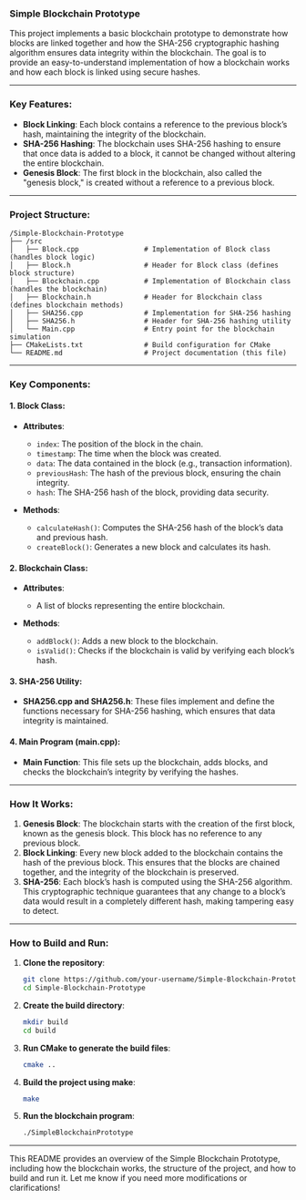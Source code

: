 ### Simple Blockchain Prototype

This project implements a basic blockchain prototype to demonstrate how blocks are linked together and how the SHA-256 cryptographic hashing algorithm ensures data integrity within the blockchain. The goal is to provide an easy-to-understand implementation of how a blockchain works and how each block is linked using secure hashes.

---

### Key Features:
- **Block Linking**: Each block contains a reference to the previous block’s hash, maintaining the integrity of the blockchain.
- **SHA-256 Hashing**: The blockchain uses SHA-256 hashing to ensure that once data is added to a block, it cannot be changed without altering the entire blockchain.
- **Genesis Block**: The first block in the blockchain, also called the "genesis block," is created without a reference to a previous block.

---

### Project Structure:

```
/Simple-Blockchain-Prototype
├── /src
│   ├── Block.cpp                # Implementation of Block class (handles block logic)
│   ├── Block.h                  # Header for Block class (defines block structure)
│   ├── Blockchain.cpp           # Implementation of Blockchain class (handles the blockchain)
│   ├── Blockchain.h             # Header for Blockchain class (defines blockchain methods)
│   ├── SHA256.cpp               # Implementation for SHA-256 hashing
│   ├── SHA256.h                 # Header for SHA-256 hashing utility
│   └── Main.cpp                 # Entry point for the blockchain simulation
├── CMakeLists.txt               # Build configuration for CMake
└── README.md                    # Project documentation (this file)
```

---

### Key Components:

#### **1. Block Class**:
- **Attributes**:
  - `index`: The position of the block in the chain.
  - `timestamp`: The time when the block was created.
  - `data`: The data contained in the block (e.g., transaction information).
  - `previousHash`: The hash of the previous block, ensuring the chain integrity.
  - `hash`: The SHA-256 hash of the block, providing data security.
  
- **Methods**:
  - `calculateHash()`: Computes the SHA-256 hash of the block’s data and previous hash.
  - `createBlock()`: Generates a new block and calculates its hash.

#### **2. Blockchain Class**:
- **Attributes**:
  - A list of blocks representing the entire blockchain.
  
- **Methods**:
  - `addBlock()`: Adds a new block to the blockchain.
  - `isValid()`: Checks if the blockchain is valid by verifying each block’s hash.

#### **3. SHA-256 Utility**:
- **SHA256.cpp and SHA256.h**: These files implement and define the functions necessary for SHA-256 hashing, which ensures that data integrity is maintained.

#### **4. Main Program (main.cpp)**:
- **Main Function**: This file sets up the blockchain, adds blocks, and checks the blockchain’s integrity by verifying the hashes.

---

### How It Works:
1. **Genesis Block**: The blockchain starts with the creation of the first block, known as the genesis block. This block has no reference to any previous block.
2. **Block Linking**: Every new block added to the blockchain contains the hash of the previous block. This ensures that the blocks are chained together, and the integrity of the blockchain is preserved.
3. **SHA-256**: Each block’s hash is computed using the SHA-256 algorithm. This cryptographic technique guarantees that any change to a block’s data would result in a completely different hash, making tampering easy to detect.

---

### How to Build and Run:

1. **Clone the repository**:
   ```bash
   git clone https://github.com/your-username/Simple-Blockchain-Prototype.git
   cd Simple-Blockchain-Prototype
   ```

2. **Create the build directory**:
   ```bash
   mkdir build
   cd build
   ```

3. **Run CMake to generate the build files**:
   ```bash
   cmake ..
   ```

4. **Build the project using make**:
   ```bash
   make
   ```

5. **Run the blockchain program**:
   ```bash
   ./SimpleBlockchainPrototype
   ```
---

This README provides an overview of the Simple Blockchain Prototype, including how the blockchain works, the structure of the project, and how to build and run it. Let me know if you need more modifications or clarifications!
